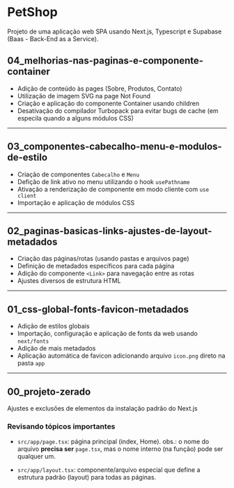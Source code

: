 # PetShop

Projeto de uma aplicação web SPA usando Next.js, Typescript e Supabase (Baas - Back-End as a Service).

## 04_melhorias-nas-paginas-e-componente-container

- Adição de conteúdo às pages (Sobre, Produtos, Contato)
- Utilização de imagem SVG na page Not Found
- Criação e aplicação do componente Container usando children
- Desativação do compilador Turbopack para evitar bugs de cache (em especila quando a alguns módulos CSS)

---

## 03_componentes-cabecalho-menu-e-modulos-de-estilo

- Criação de componentes `Cabecalho` e `Menu`
- Defição de link ativo no menu utilizando o hook `usePathname`
- Ativação a renderização de componente em modo cliente com `use client`
- Importação e aplicação de módulos CSS

---

## 02_paginas-basicas-links-ajustes-de-layout-metadados

- Criação das páginas/rotas (usando pastas e arquivos page)
- Definição de metadados específicos para cada página
- Adição do componente `<Link>` para navegação entre as rotas
- Ajustes diversos de estrutura HTML

---

## 01_css-global-fonts-favicon-metadados

- Adição de estilos globais
- Importação, configuração e aplicação de fonts da web usando `next/fonts`
- Adição de mais metadados
- Aplicação automática de favicon adicionando arquivo `icon.png` direto na pasta `app`

---

## 00_projeto-zerado

Ajustes e exclusões de elementos da instalação padrão do Next.js

### Revisando tópicos importantes

- `src/app/page.tsx`: página principal (index, Home). obs.: o nome do arquivo **precisa ser** `page.tsx`, mas o nome interno (na função) pode ser qualquer um.

- `src/app/layout.tsx`: componente/arquivo especial que define a estrutura padrão (layout) para todas as páginas.
